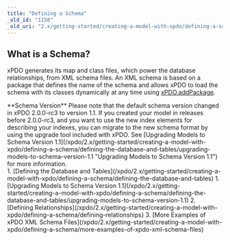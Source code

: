 ```yaml
---
title: "Defining a Schema"
_old_id: "1158"
_old_uri: "2.x/getting-started/creating-a-model-with-xpdo/defining-a-schema/"
---
```


What is a Schema?
-----------------

xPDO generates its map and class files, which power the database relationships, from XML schema files. An XML schema is based on a package that defines the name of the schema and allows xPDO to load the schema with its classes dynamically at any time using [xPDO.addPackage](/xpdo/2.x/class-reference/xpdo/xpdo.addpackage "xPDO.addPackage").

<div class="note">**Schema Version**  
Please note that the default schema version changed in xPDO 2.0.0-rc3 to version 1.1. If you created your model in releases before 2.0.0-rc3, and you want to use the new index elements for describing your indexes, you can migrate to the new schema format by using the upgrade tool included with xPDO. See [Upgrading Models to Schema Version 1.1](/xpdo/2.x/getting-started/creating-a-model-with-xpdo/defining-a-schema/defining-the-database-and-tables/upgrading-models-to-schema-version-1.1 "Upgrading Models to Schema Version 1.1") for more information.</div>1. [Defining the Database and Tables](/xpdo/2.x/getting-started/creating-a-model-with-xpdo/defining-a-schema/defining-the-database-and-tables)
  1. [Upgrading Models to Schema Version 1.1](/xpdo/2.x/getting-started/creating-a-model-with-xpdo/defining-a-schema/defining-the-database-and-tables/upgrading-models-to-schema-version-1.1)
2. [Defining Relationships](/xpdo/2.x/getting-started/creating-a-model-with-xpdo/defining-a-schema/defining-relationships)
3. [More Examples of xPDO XML Schema Files](/xpdo/2.x/getting-started/creating-a-model-with-xpdo/defining-a-schema/more-examples-of-xpdo-xml-schema-files)